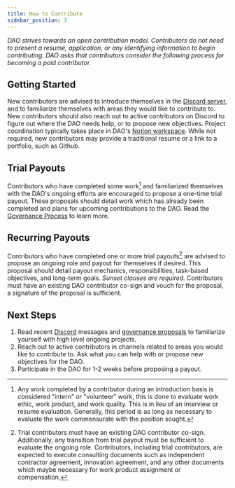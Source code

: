 ```yaml
---
title: How to Contribute
sidebar_position: 3
---
```


_DAO strives towards an open contribution model. Contributors do not need to present a resumé, application, or any identifying information to begin contributing. DAO asks that contributors consider the following process for becoming a paid contributor._

## Getting Started

New contributors are advised to introduce themselves in the [Discord server](https://discord.gg/movexyz/), and to familiarize themselves with areas they would like to contribute to. New contributors should also reach out to active contributors on Discord to figure out where the DAO needs help, or to propose new objectives. Project coordination typically takes place in DAO's [Notion workspace](https://www.notion.so/movedao/). While not required, new contributors may provide a traditional resume or a link to a portfolio, such as Github.

## Trial Payouts

Contributors who have completed some work[^1] and familiarized themselves with the DAO's ongoing efforts are encouraged to propose a one-time trial payout. These proposals should detail work which has already been completed and plans for upcoming contributions to the DAO. Read the [Governance Process](/dao/governance/process) to learn more.

## Recurring Payouts

Contributors who have completed one or more trial payouts[^2] are advised to propose an ongoing role and payout for themselves if desired. This proposal should detail payout mechanics, responsibilities, task-based objectives, and long-term goals. _Sunset clauses are required._ Contributors must have an existing DAO contributor co-sign and vouch for the proposal, a signature of the proposal is sufficient.

## Next Steps

1. Read recent [Discord](https://discord.gg/movexyz) messages and [governance proposals](https://snapshot.org/#/snapshot.movedao.eth) to familiarize yourself with high level ongoing projects.
2. Reach out to active contributors in channels related to areas you would like to contribute to. Ask what you can help with or propose new objectives for the DAO.
3. Participate in the DAO for 1-2 weeks before proposing a payout.

[^1]: Any work completed by a contributor during an introduction basis is considered "intern" or "volunteer" work, this is done to evaluate work ethic, work product, and work quality. This is in lieu of an interview or resume evaluation. Generally, this period is as long as necessary to evaluate the work commensurate with the position sought.
[^2]: Trial contributors must have an existing DAO contributor co-sign. Additionally, any transition from trial payout must be sufficient to evaluate the ongoing role. Contributors, including trial contributors, are expected to execute consulting documents such as independent contractor agreement, innovation agreement, and any other documents which maybe necessary for work product assignment or compensation.
